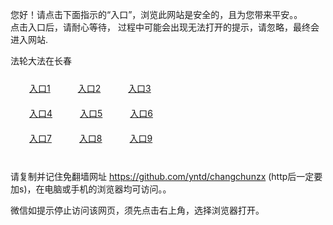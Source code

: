 您好！请点击下面指示的“入口”，浏览此网站是安全的，且为您带来平安。。 <br/>
点击入口后，请耐心等待， 过程中可能会出现无法打开的提示，请忽略，最终会进入网站. </br>

法轮大法在长春<br/>
<div style="padding:10px"><a style="margin:20px" target="_blank" href="https://dd0wf0sfs3qkv.cloudfront.net/2Qpsp?hxlyxfsg" id="ccLink1" rel="nofollow">入口1</a> <a target="_blank" style="margin:20px" href="https://d1wf0aqd5w07vy.cloudfront.net/2Qpsp?ayiqjr" id="ccLink2" rel="nofollow">入口2</a> <a style="margin:20px" target="_blank" href="https://d2cymozgi89ohj.cloudfront.net/2Qpsp?kwmrxq" id="ccLink3" rel="nofollow">入口3</a></div>

<div style="padding:10px" ><a style="margin:20px" target="_blank" href="https://dd0wf0sfs3qkv.cloudfront.net/2Qpsp?hxlyxfsg" id="ccLink4" rel="nofollow">入口4</a> <a style="margin:20px" href="https://d1wf0aqd5w07vy.cloudfront.net/2Qpsp?ayiqjr" target="_blank" id="ccLink5" rel="nofollow">入口5</a> <a style="margin:20px" href="https://d2cymozgi89ohj.cloudfront.net/2Qpsp?kwmrxq" target="_blank" id="ccLink6" rel="nofollow">入口6</a></div>

<div style="padding:10px"><a style="margin:20px" target="_blank" href="https://dd0wf0sfs3qkv.cloudfront.net/2Qpsp?hxlyxfsg" id="ccLink7" rel="nofollow">入口7</a> <a style="margin:20px" href="https://d1wf0aqd5w07vy.cloudfront.net/2Qpsp?ayiqjr" target="_blank" id="ccLink8" rel="nofollow">入口8</a> <a style="margin:20px" target="_blank" href="https://d2cymozgi89ohj.cloudfront.net/2Qpsp?kwmrxq" id="ccLink9" rel="nofollow">入口9</a></div>

<br/>



请复制并记住免翻墙网址 https://github.com/yntd/changchunzx (http后一定要加s)，在电脑或手机的浏览器均可访问。。<br/>

微信如提示停止访问该网页，须先点击右上角，选择浏览器打开。
